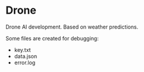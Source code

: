 # Drone

Drone AI development. Based on weather predictions. 

Some files are created for debugging:
- key.txt
- data.json
- error.log
